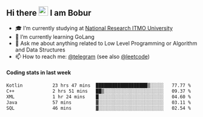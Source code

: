 ## Hi there <img src="https://media.giphy.com/media/hvRJCLFzcasrR4ia7z/giphy.gif" width="25px" height="25px"> I am Bobur

- :mortar_board: I’m currently studying at [National Research ITMO University](https://itmo.ru/)
- :seedling: I’m currently learning GoLang
- :speech_balloon: Ask me about anything related to Low Level Programming or Algorithm and Data Structures
- :mailbox: How to reach me: [@telegram](https://t.me/octoant) (see also [@leetcode](https://leetcode.com/octoant/))    

#### Coding stats in last week

<!--START_SECTION:waka-->

```txt
Kotlin           23 hrs 47 mins  ███████████████████▒░░░░░   77.77 %
C++              2 hrs 51 mins   ██▒░░░░░░░░░░░░░░░░░░░░░░   09.37 %
XML              1 hr 24 mins    █░░░░░░░░░░░░░░░░░░░░░░░░   04.60 %
Java             57 mins         ▓░░░░░░░░░░░░░░░░░░░░░░░░   03.11 %
SQL              46 mins         ▓░░░░░░░░░░░░░░░░░░░░░░░░   02.54 %
```

<!--END_SECTION:waka-->
